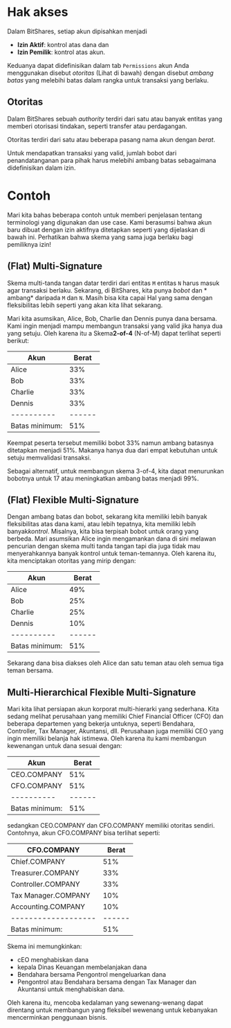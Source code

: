 # Hak akses

Dalam BitShares, setiap akun dipisahkan menjadi

* **Izin Aktif**: kontrol atas dana dan
* **Izin Pemilik**: kontrol atas akun.

Keduanya dapat didefinisikan dalam tab `Permissions` akun Anda menggunakan disebut *otoritas* (Lihat di bawah) dengan disebut *ambang batas* yang melebihi batas dalam rangka untuk transaksi yang berlaku.

## Otoritas

Dalam BitShares sebuah *authority* terdiri dari satu atau banyak entitas yang memberi otorisasi tindakan, seperti transfer atau perdagangan.

Otoritas terdiri dari satu atau beberapa pasang nama akun dengan *berat*.

Untuk mendapatkan transaksi yang valid, jumlah bobot dari penandatanganan para pihak harus melebihi ambang batas sebagaimana didefinisikan dalam izin.

# Contoh

Mari kita bahas beberapa contoh untuk memberi penjelasan tentang terminologi yang digunakan dan use case. Kami berasumsi bahwa akun baru dibuat dengan izin aktifnya ditetapkan seperti yang dijelaskan di bawah ini. Perhatikan bahwa skema yang sama juga berlaku bagi pemiliknya izin!

## (Flat) Multi-Signature

Skema multi-tanda tangan datar terdiri dari entitas `M` entitas `N` harus masuk agar transaksi berlaku. Sekarang, di BitShares, kita punya *bobot* dan * ambang* daripada `M` dan `N`. Masih bisa kita capai Hal yang sama dengan fleksibilitas lebih seperti yang akan kita lihat sekarang.

Mari kita asumsikan, Alice, Bob, Charlie dan Dennis punya dana bersama. Kami ingin menjadi mampu membangun transaksi yang valid jika hanya dua yang setuju. Oleh karena itu a Skema**2-of-4** (N-of-M) dapat terlihat seperti berikut:

| Akun           | Berat    |
| -------------- | -------- |
| Alice          | 33%      |
| Bob            | 33%      |
| Charlie        | 33%      |
| Dennis         | 33%      |
| \---\---\----  | \---\--- |
| Batas minimum: | 51%      |

Keempat peserta tersebut memiliki bobot 33% namun ambang batasnya ditetapkan menjadi 51%. Makanya hanya dua dari empat kebutuhan untuk setuju memvalidasi transaksi.

Sebagai alternatif, untuk membangun skema 3-of-4, kita dapat menurunkan bobotnya untuk 17 atau meningkatkan ambang batas menjadi 99%.

## (Flat) Flexible Multi-Signature

Dengan ambang batas dan bobot, sekarang kita memiliki lebih banyak fleksibilitas atas dana kami, atau lebih tepatnya, kita memiliki lebih banyak*kontrol*. Misalnya, kita bisa terpisah bobot untuk orang yang berbeda. Mari asumsikan Alice ingin mengamankan dana di sini melawan pencurian dengan skema multi tanda tangan tapi dia juga tidak mau menyerahkannya banyak kontrol untuk teman-temannya. Oleh karena itu, kita menciptakan otoritas yang mirip dengan:

| Akun           | Berat    |
| -------------- | -------- |
| Alice          | 49%      |
| Bob            | 25%      |
| Charlie        | 25%      |
| Dennis         | 10%      |
| \---\---\----  | \---\--- |
| Batas minimum: | 51%      |

Sekarang dana bisa diakses oleh Alice dan satu teman atau oleh semua tiga teman bersama.

## Multi-Hierarchical Flexible Multi-Signature

Mari kita lihat persiapan akun korporat multi-hierarki yang sederhana. Kita sedang melihat perusahaan yang memiliki Chief Financial Officer (CFO) dan beberapa departemen yang bekerja untuknya, seperti Bendahara, Controller, Tax Manager, Akuntansi, dll. Perusahaan juga memiliki CEO yang ingin memiliki belanja hak istimewa. Oleh karena itu kami membangun kewenangan untuk dana sesuai dengan:

| Akun           | Berat    |
| -------------- | -------- |
| CEO.COMPANY    | 51%      |
| CFO.COMPANY    | 51%      |
| \---\---\----  | \---\--- |
| Batas minimum: | 51%      |

sedangkan CEO.COMPANY dan CFO.COMPANY memiliki otoritas sendiri. Contohnya, akun CFO.COMPANY bisa terlihat seperti:

| CFO.COMPANY               | Berat    |
| ------------------------- | -------- |
| Chief.COMPANY             | 51%      |
| Treasurer.COMPANY         | 33%      |
| Controller.COMPANY        | 33%      |
| Tax Manager.COMPANY       | 10%      |
| Accounting.COMPANY        | 10%      |
| \---\---\---\---\---\---- | \---\--- |
| Batas minimum:            | 51%      |

Skema ini memungkinkan:

* cEO menghabiskan dana
* kepala Dinas Keuangan membelanjakan dana
* Bendahara bersama Pengontrol mengeluarkan dana
* Pengontrol atau Bendahara bersama dengan Tax Manager dan Akuntansi untuk menghabiskan dana.

Oleh karena itu, mencoba kedalaman yang sewenang-wenang dapat direntang untuk membangun yang fleksibel wewenang untuk kebanyakan mencerminkan penggunaan bisnis.